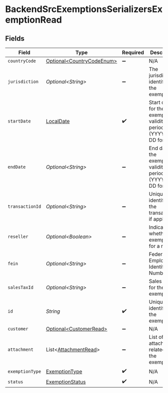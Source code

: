 # BackendSrcExemptionsSerializersExemptionRead


## Fields

| Field                                                                           | Type                                                                            | Required                                                                        | Description                                                                     |
| ------------------------------------------------------------------------------- | ------------------------------------------------------------------------------- | ------------------------------------------------------------------------------- | ------------------------------------------------------------------------------- |
| `countryCode`                                                                   | [Optional\<CountryCodeEnum>](../../models/components/CountryCodeEnum.md)        | :heavy_minus_sign:                                                              | N/A                                                                             |
| `jurisdiction`                                                                  | *Optional\<String>*                                                             | :heavy_minus_sign:                                                              | The jurisdiction identifier for the exemption                                   |
| `startDate`                                                                     | [LocalDate](https://docs.oracle.com/javase/8/docs/api/java/time/LocalDate.html) | :heavy_check_mark:                                                              | Start date for the exemption validity period (YYYY-MM-DD format)                |
| `endDate`                                                                       | *Optional\<String>*                                                             | :heavy_minus_sign:                                                              | End date for the exemption validity period (YYYY-MM-DD format)                  |
| `transactionId`                                                                 | *Optional\<String>*                                                             | :heavy_minus_sign:                                                              | Unique identifier for the transaction, if applicable                            |
| `reseller`                                                                      | *Optional\<Boolean>*                                                            | :heavy_minus_sign:                                                              | Indicates whether the exemption is for a reseller                               |
| `fein`                                                                          | *Optional\<String>*                                                             | :heavy_minus_sign:                                                              | Federal Employer Identification Number                                          |
| `salesTaxId`                                                                    | *Optional\<String>*                                                             | :heavy_minus_sign:                                                              | Sales tax ID for the exemption                                                  |
| `id`                                                                            | *String*                                                                        | :heavy_check_mark:                                                              | Unique identifier for the exemption                                             |
| `customer`                                                                      | [Optional\<CustomerRead>](../../models/components/CustomerRead.md)              | :heavy_minus_sign:                                                              | N/A                                                                             |
| `attachment`                                                                    | List\<[AttachmentRead](../../models/components/AttachmentRead.md)>              | :heavy_minus_sign:                                                              | List of attachments related to the exemption                                    |
| `exemptionType`                                                                 | [ExemptionType](../../models/components/ExemptionType.md)                       | :heavy_check_mark:                                                              | N/A                                                                             |
| `status`                                                                        | [ExemptionStatus](../../models/components/ExemptionStatus.md)                   | :heavy_check_mark:                                                              | N/A                                                                             |